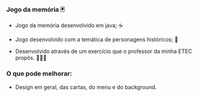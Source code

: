 ### Jogo da memória 🃏

 - Jogo da memória desenvolvido em java; ☕
 
 - Jogo desenvolvido com a temática de personagens históricos; 📜

 - Desenvolvido através de um exercício que o professor da minha ETEC propôs. 👨🏾‍💻

### O que pode melhorar:

 - Design em geral, das cartas, do menu e do background.
 
